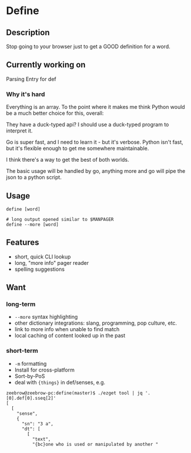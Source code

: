 # Define

## Description

Stop going to your browser just to get a GOOD definition for a word.

## Currently working on

Parsing Entry for def

### Why it's hard

Everything is an array. To the point where it makes me think Python would be a much better choice for this, overall:

They have a duck-typed api? I should use a duck-typed program to interpret it.

Go is super fast, and I need to learn it - but it's verbose. Python isn't fast, but it's flexible enough to get me somewhere maintainable.

I think there's a way to get the best of both worlds.

The basic usage will be handled by go, anything more and go will pipe the json to a python script.

## Usage

```
define [word]

# long output opened similar to $MANPAGER
define --more [word]
```

## Features 

* short, quick CLI lookup
* long, "more info" pager reader
* spelling suggestions

## Want

### long-term

* `--more` syntax highlighting
* other dictionary integrations: slang, programming, pop culture, etc.
* link to more info when unable to find match
* local caching of content looked up in the past

### short-term

* `-m` formatting
* Install for cross-platform
* Sort-by-PoS 
* deal with `{things}` in def/senses, e.g.

```
zeebrow@zeebrow-pc:define(master)$ ./ezget tool | jq '.[0].def[0].sseq[2]'
[
  [
    "sense",
    {
      "sn": "3 a",
      "dt": [
        [
          "text",
          "{bc}one who is used or manipulated by another "
```
